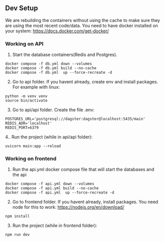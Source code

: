 ## Dev Setup
We are rebuilding the containers without using the cache to make sure they are using the most recent code/data. You need to have docker installed on your system: https://docs.docker.com/get-docker/

### Working on API

1. Start the database containers(Redis and Postgres). 
```
docker compose -f db.yml down --volumes                               
docker compose -f db.yml build --no-cache 
docker compose -f db.yml  up --force-recreate -d
```
2. Go to api folder. If you havent already, create env and install packages. For example with linux:
```
python -m venv venv
source bin/activate
```
3. Go to api/api folder. Create the file .env:
```
POSTGRES_URL='postgresql://dagster:dagster@localhost:5435/main' 
REDIS_ADR='localhost' 
REDIS_PORT=6379
```
4.. Run the project (while in api/api folder):
```
uvicorn main:app --reload 
```

### Working on frontend
1. Run the api.yml docker compose file that will start the databases and the api
```
docker compose -f api.yml down --volumes                               
docker compose -f api.yml build --no-cache 
docker compose -f api.yml  up --force-recreate -d
```
2. Go to frontend folder. If you havent already, install packages. You need node for this to work: https://nodejs.org/en/download/
```
npm install
```
3. Run the project (while in frontend folder):
```
npm run dev
```